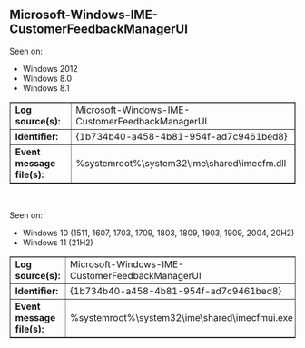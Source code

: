 ## Microsoft-Windows-IME-CustomerFeedbackManagerUI

Seen on:
* Windows 2012
* Windows 8.0
* Windows 8.1

<table border="1" class="docutils">
  <tbody>
    <tr>
      <td><b>Log source(s):</b></td>
      <td>Microsoft-Windows-IME-CustomerFeedbackManagerUI</td>
    </tr>
    <tr>
      <td><b>Identifier:</b></td>
      <td>{1b734b40-a458-4b81-954f-ad7c9461bed8}</td>
    </tr>
    <tr>
      <td><b>Event message file(s):</b></td>
      <td>%systemroot%\system32\ime\shared\imecfm.dll</td>
    </tr>
  </tbody>
</table>

&nbsp;

Seen on:
* Windows 10 (1511, 1607, 1703, 1709, 1803, 1809, 1903, 1909, 2004, 20H2)
* Windows 11 (21H2)

<table border="1" class="docutils">
  <tbody>
    <tr>
      <td><b>Log source(s):</b></td>
      <td>Microsoft-Windows-IME-CustomerFeedbackManagerUI</td>
    </tr>
    <tr>
      <td><b>Identifier:</b></td>
      <td>{1b734b40-a458-4b81-954f-ad7c9461bed8}</td>
    </tr>
    <tr>
      <td><b>Event message file(s):</b></td>
      <td>%systemroot%\system32\ime\shared\imecfmui.exe</td>
    </tr>
  </tbody>
</table>

&nbsp;


